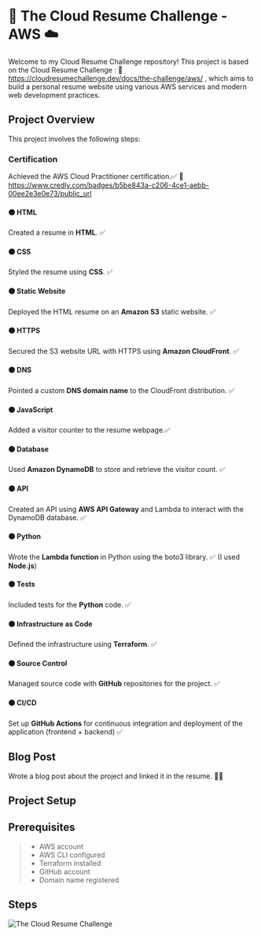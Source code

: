 #  🚀 The Cloud Resume Challenge - AWS ☁️
Welcome to my Cloud Resume Challenge repository! This project is based on the Cloud Resume Challenge : 
🧷https://cloudresumechallenge.dev/docs/the-challenge/aws/ , 
which aims to build a personal resume website using various AWS services and modern web development practices.

## Project Overview
This project involves the following steps:

### Certification
Achieved the AWS Cloud Practitioner certification.✅ 
🧷https://www.credly.com/badges/b5be843a-c206-4ce1-aebb-00ee2e3e0e73/public_url 

#### ⚫ HTML
Created a resume in **HTML**. ✅
#### ⚫ CSS
Styled the resume using **CSS**. ✅
#### ⚫ Static Website
Deployed the HTML resume on an **Amazon S3** static website. ✅
#### ⚫ HTTPS
Secured the S3 website URL with HTTPS using **Amazon CloudFront**. ✅
#### ⚫ DNS
Pointed a custom **DNS domain name** to the CloudFront distribution. ✅
#### ⚫ JavaScript
Added a visitor counter to the resume webpage.✅ 
#### ⚫ Database
Used **Amazon DynamoDB** to store and retrieve the visitor count. ✅
#### ⚫ API
Created an API using **AWS API Gateway** and Lambda to interact with the DynamoDB database. ✅
#### ⚫ Python
Wrote the **Lambda function** in Python using the boto3 library. ✅ (I used **Node.js**)
#### ⚫ Tests
Included tests for the **Python** code. ✅
#### ⚫ Infrastructure as Code
Defined the infrastructure using **Terraform**.  ✅
#### ⚫ Source Control
Managed source code with **GitHub** repositories for the project. ✅
#### ⚫ CI/CD 
Set up **GitHub Actions** for continuous integration and deployment of the application (frontend + backend) ✅

## Blog Post
Wrote a blog post about the project and linked it in the resume. 👌🏻

## Project Setup

## Prerequisites
> - AWS account
> - AWS CLI configured
> - Terraform installed
> - GitHub account
> - Domain name registered

## Steps

![The Cloud Resume Challenge](project.jpg)
